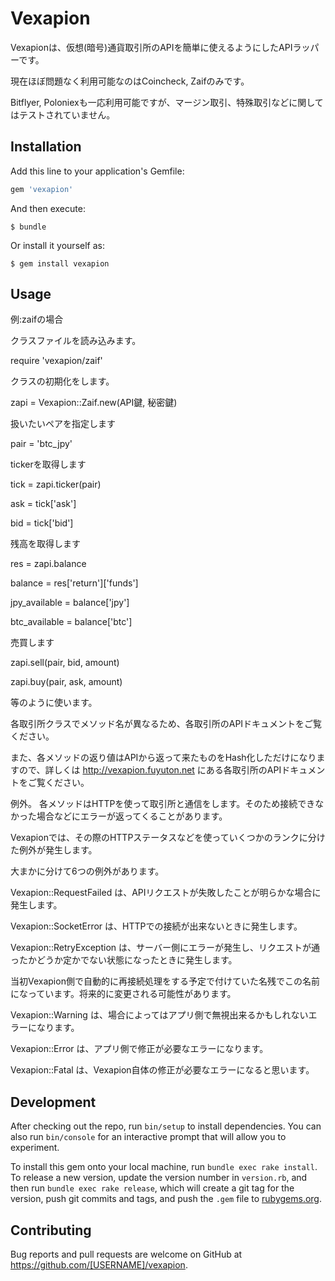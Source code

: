 # Vexapion

Vexapionは、仮想(暗号)通貨取引所のAPIを簡単に使えるようにしたAPIラッパーです。

現在ほぼ問題なく利用可能なのはCoincheck, Zaifのみです。

Bitflyer, Poloniexも一応利用可能ですが、マージン取引、特殊取引などに関してはテストされていません。


## Installation

Add this line to your application's Gemfile:

```ruby
gem 'vexapion'
```

And then execute:

    $ bundle

Or install it yourself as:

    $ gem install vexapion

## Usage

例:zaifの場合

クラスファイルを読み込みます。

require 'vexapion/zaif'

クラスの初期化をします。

zapi = Vexapion::Zaif.new(API鍵, 秘密鍵)

扱いたいペアを指定します

pair = 'btc_jpy'

tickerを取得します

tick = zapi.ticker(pair)

ask = tick['ask']

bid = tick['bid']


残高を取得します

res = zapi.balance

balance = res['return']['funds']

jpy_available = balance['jpy']

btc_available = balance['btc']



売買します

zapi.sell(pair, bid, amount)

zapi.buy(pair, ask, amount)

等のように使います。

各取引所クラスでメソッド名が異なるため、各取引所のAPIドキュメントをご覧ください。

また、各メソッドの返り値はAPIから返って来たものをHash化しただけになりますので、詳しくは http://vexapion.fuyuton.net にある各取引所のAPIドキュメントをご覧ください。


例外。
各メソッドはHTTPを使って取引所と通信をします。そのため接続できなかった場合などにエラーが返ってくることがあります。

Vexapionでは、その際のHTTPステータスなどを使っていくつかのランクに分けた例外が発生します。


大まかに分けて6つの例外があります。

Vexapion::RequestFailed は、APIリクエストが失敗したことが明らかな場合に発生します。

Vexapion::SocketError は、HTTPでの接続が出来ないときに発生します。

Vexapion::RetryException は、サーバー側にエラーが発生し、リクエストが通ったかどうか定かでない状態になったときに発生します。

当初Vexapion側で自動的に再接続処理をする予定で付けていた名残でこの名前になっています。将来的に変更される可能性があります。

Vexapion::Warning は、場合によってはアプリ側で無視出来るかもしれないエラーになります。

Vexapion::Error は、アプリ側で修正が必要なエラーになります。

Vexapion::Fatal は、Vexapion自体の修正が必要なエラーになると思います。

## Development

After checking out the repo, run `bin/setup` to install dependencies. You can also run `bin/console` for an interactive prompt that will allow you to experiment.

To install this gem onto your local machine, run `bundle exec rake install`. To release a new version, update the version number in `version.rb`, and then run `bundle exec rake release`, which will create a git tag for the version, push git commits and tags, and push the `.gem` file to [rubygems.org](https://rubygems.org).

## Contributing

Bug reports and pull requests are welcome on GitHub at https://github.com/[USERNAME]/vexapion.

